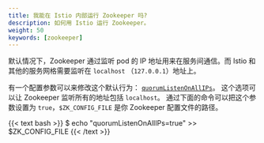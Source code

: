 ```yaml
---
title: 我能在 Istio 内部运行 Zookeeper 吗?
description: 如何用 Istio 运行 Zookeeper。
weight: 50
keywords: [zookeeper]
---
```


默认情况下，Zookeeper 通过监听 pod 的 IP 地址用来在服务间通信。而 Istio 和其他的服务网格需要监听在 `localhost` （`127.0.0.1`）地址上。

有一个配置参数可以来修改这个默认行为：
[`quorumListenOnAllIPs`](https://zookeeper.apache.org/doc/r3.5.6/zookeeperAdmin.html)。
这个选项可以让 Zookeeper 监听所有的地址包括 `localhost`。
通过下面的命令可以把这个参数设置为 `true`，`$ZK_CONFIG_FILE` 是你 Zookeeper 配置文件的路径。

{{< text bash >}}
$ echo "quorumListenOnAllIPs=true" >> $ZK_CONFIG_FILE
{{< /text >}}

